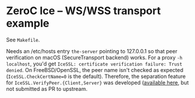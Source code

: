 # ZeroC Ice – WS/WSS transport example

See `Makefile`.

Needs an /etc/hosts entry `the-server` pointing to 127.0.0.1 so that peer verification on macOS
(SecureTransport backend) works. For a proxy `-h localhost`, you'd get
`IceSSL: certificate verification failure: Trust denied`. On FreeBSD/OpenSSL, the peer name
isn't checked as expected (`IceSSL.CheckCertName=0` is the default). Therefore, the separation
feature for `IceSSL.VerifyPeer.{Client,Server}` was developed ([available
here](https://github.com/AndiDog/ice/tree/server-name-indication-and-verify-peer-separation),
but not submitted as PR to upstream.
